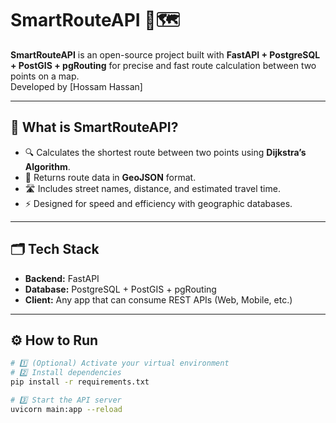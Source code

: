 # SmartRouteAPI 🚦🗺️

**SmartRouteAPI** is an open-source project built with **FastAPI + PostgreSQL + PostGIS + pgRouting** for precise and fast route calculation between two points on a map.  
Developed by [Hossam Hassan]

---

## 🚀 What is SmartRouteAPI?

- 🔍 Calculates the shortest route between two points using **Dijkstra’s Algorithm**.
- 📡 Returns route data in **GeoJSON** format.
- 🛣️ Includes street names, distance, and estimated travel time.
- ⚡ Designed for speed and efficiency with geographic databases.

---

## 🗂️ Tech Stack

- **Backend:** FastAPI
- **Database:** PostgreSQL + PostGIS + pgRouting
- **Client:** Any app that can consume REST APIs (Web, Mobile, etc.)

---

## ⚙️ How to Run

```bash
# 1️⃣ (Optional) Activate your virtual environment
# 2️⃣ Install dependencies
pip install -r requirements.txt

# 3️⃣ Start the API server
uvicorn main:app --reload
